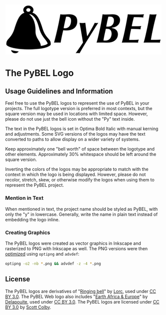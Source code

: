 ![PyBEL Logotype](PyBEL-logotype-1024.png)

# The PyBEL Logo

## Usage Guidelines and Information
Feel free to use the PyBEL logos to represent the use of PyBEL in your projects. The full logotype version is preferred in most contexts, but the square version may be used in locations with limited space. However, please do not use just the bell icon without the "Py" text inside.

The text in the PyBEL logos is set in Optima Bold Italic with manual kerning and adjustments. Some SVG versions of the logos may have the text converted to paths to allow display on a wider variety of systems.

Keep approximately one "bell worth" of space between the logotype and other elements. Approximately 30% whitespace should be left around the square version.

Inverting the colors of the logos may be appropriate to match with the context in which the logo is being displayed. However, please do not recolor, stretch, skew, or otherwise modify the logos when using them to represent the PyBEL project.

### Mention in Text

When mentioned in text, the project name should be styled as PyBEL, with only the "y" in lowercase. Generally, write the name in plain text instead of embedding the logo inline.

### Creating Graphics

The PyBEL logos were created as vector graphics in Inkscape and rasterized to PNG with Inkscape as well. The PNG versions were then [optimized](https://blog.codinghorror.com/zopfli-optimization-literally-free-bandwidth/) using `optipng` and `advdef`:
```sh
optipng -o2 -nb *.png && advdef -z -4 *.png
```

## License
The PyBEL logos are derivatives of "[Ringing bell](http://game-icons.net/lorc/originals/ringing-bell.html)" by [Lorc](https://lorcblog.blogspot.com/), used under [CC BY 3.0](http://creativecommons.org/licenses/by/3.0/). The PyBEL Web logo also includes "[Earth Africa & Europe](http://game-icons.net/delapouite/originals/earth-africa-europe.html)" by [Delapouite](http://delapouite.com/), used under [CC BY 3.0](http://creativecommons.org/licenses/by/3.0/). The PyBEL logos are licensed under [CC BY 3.0](http://creativecommons.org/licenses/by/3.0/) by [Scott Colby](https://github.com/scolby33).
